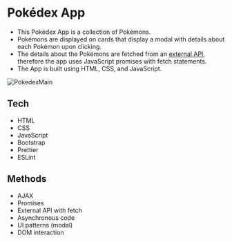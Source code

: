 # Pokédex App
- This Pokédex App is a collection of Pokémons.
- Pokémons are displayed on cards that display a modal with details about each Pokémon upon clicking.
- The details about the Pokémons are fetched from an [external API](https://pokeapi.co/api/v2/pokemon/), therefore the app uses JavaScript promises with fetch statements.
- The App is built using HTML, CSS, and JavaScript.

![PokedexMain](https://github.com/user-attachments/assets/0a7f67d4-175f-425d-938b-5d2f70467579)

## Tech
- HTML
- CSS
- JavaScript
- Bootstrap
- Prettier
- ESLint
  
## Methods
- AJAX
- Promises
- External API with fetch
- Asynchronous code
- UI patterns (modal)
- DOM interaction
